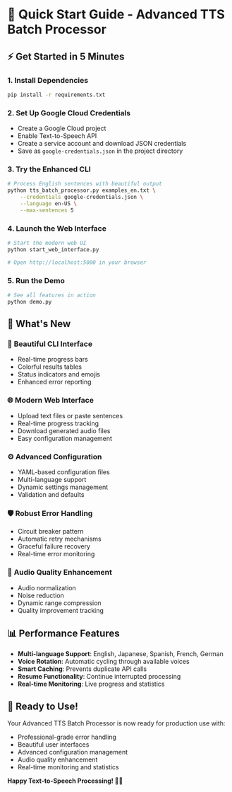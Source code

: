 # 🚀 Quick Start Guide - Advanced TTS Batch Processor

## ⚡ **Get Started in 5 Minutes**

### 1. **Install Dependencies**
```bash
pip install -r requirements.txt
```

### 2. **Set Up Google Cloud Credentials**
- Create a Google Cloud project
- Enable Text-to-Speech API
- Create a service account and download JSON credentials
- Save as `google-credentials.json` in the project directory

### 3. **Try the Enhanced CLI**
```bash
# Process English sentences with beautiful output
python tts_batch_processor.py examples_en.txt \
    --credentials google-credentials.json \
    --language en-US \
    --max-sentences 5
```

### 4. **Launch the Web Interface**
```bash
# Start the modern web UI
python start_web_interface.py

# Open http://localhost:5000 in your browser
```

### 5. **Run the Demo**
```bash
# See all features in action
python demo.py
```

## 🎯 **What's New**

### 🎨 **Beautiful CLI Interface**
- Real-time progress bars
- Colorful results tables
- Status indicators and emojis
- Enhanced error reporting

### 🌐 **Modern Web Interface**
- Upload text files or paste sentences
- Real-time progress tracking
- Download generated audio files
- Easy configuration management

### ⚙️ **Advanced Configuration**
- YAML-based configuration files
- Multi-language support
- Dynamic settings management
- Validation and defaults

### 🛡️ **Robust Error Handling**
- Circuit breaker pattern
- Automatic retry mechanisms
- Graceful failure recovery
- Real-time error monitoring

### 🎵 **Audio Quality Enhancement**
- Audio normalization
- Noise reduction
- Dynamic range compression
- Quality improvement tracking

## 📊 **Performance Features**

- **Multi-language Support**: English, Japanese, Spanish, French, German
- **Voice Rotation**: Automatic cycling through available voices
- **Smart Caching**: Prevents duplicate API calls
- **Resume Functionality**: Continue interrupted processing
- **Real-time Monitoring**: Live progress and statistics

## 🎉 **Ready to Use!**

Your Advanced TTS Batch Processor is now ready for production use with:
- Professional-grade error handling
- Beautiful user interfaces
- Advanced configuration management
- Audio quality enhancement
- Real-time monitoring and statistics

**Happy Text-to-Speech Processing! 🎤✨**
